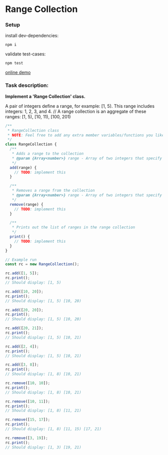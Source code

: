 # Range Collection

### Setup
install dev-dependencies:

	npm i

validate test-cases:

	npm test

[online demo](https://playcode.io/232450?tabs=console&script.js&output)

### Task description: 
**Implement a 'Range Collection' class.**

 A pair of integers define a range, for example: [1, 5). This range includes integers: 1, 2, 3, and 4.
// A range collection is an aggregate of these ranges: [1, 5), [10, 11), [100, 201)

```js
/**
 * RangeCollection class
 * NOTE: Feel free to add any extra member variables/functions you like.
 */
class RangeCollection {
  /**
   * Adds a range to the collection
   * @param {Array<number>} range - Array of two integers that specify beginning and end of range.
   */
  add(range) {
    // TODO: implement this
  }

  /**
   * Removes a range from the collection
   * @param {Array<number>} range - Array of two integers that specify beginning and end of range.
   */
  remove(range) {
    // TODO: implement this
  }

  /**
   * Prints out the list of ranges in the range collection
   */
  print() {
    // TODO: implement this
  }
}

// Example run
const rc = new RangeCollection();

rc.add([1, 5]);
rc.print();
// Should display: [1, 5)

rc.add([10, 20]);
rc.print();
// Should display: [1, 5) [10, 20)

rc.add([20, 20]);
rc.print();
// Should display: [1, 5) [10, 20)

rc.add([20, 21]);
rc.print();
// Should display: [1, 5) [10, 21)

rc.add([2, 4]);
rc.print();
// Should display: [1, 5) [10, 21)

rc.add([3, 8]);
rc.print();
// Should display: [1, 8) [10, 21)

rc.remove([10, 10]);
rc.print();
// Should display: [1, 8) [10, 21)

rc.remove([10, 11]);
rc.print();
// Should display: [1, 8) [11, 21)

rc.remove([15, 17]);
rc.print();
// Should display: [1, 8) [11, 15) [17, 21)

rc.remove([3, 19]);
rc.print();
// Should display: [1, 3) [19, 21)
```
